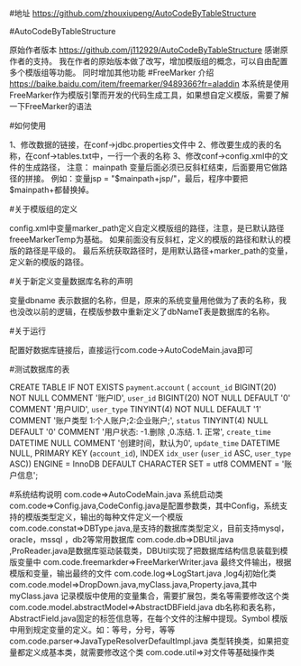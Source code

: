 #地址
https://github.com/zhouxiupeng/AutoCodeByTableStructure

#AutoCodeByTableStructure

原始作者版本
https://github.com/j112929/AutoCodeByTableStructure
感谢原作者的支持。
我在作者的原始版本做了改写，增加模版组的概念，可以自由配置多个模版组等功能。
同时增加其他功能
#FreeMarker 介绍
https://baike.baidu.com/item/freemarker/9489366?fr=aladdin
本系统是使用FreeMarker作为模版引擎而开发的代码生成工具，如果想自定义模版，需要了解一下FreeMarker的语法

#如何使用

1、修改数据的链接，在conf->jdbc.properties文件中
2、修改要生成的表的名称，在conf->tables.txt中，一行一个表的名称
3、修改conf->config.xml中的文件的生成路径，
注意：
 mainpath 变量后面必须已反斜杠结束，后面要用它做路径的拼接。
 例如：变量jsp = "$mainpath+jsp/"，最后，程序中要把$mainpath+都替换掉。
 
#关于模版组的定义

config.xml中变量marker_path定义自定义模版组的路径，注意，是已默认路径freeeMarkerTemp为基础。
如果前面没有反斜杠，定义的模版的路径和默认的模版的路径是平级的。
最后系统获取路径时，是用默认路径+marker_path的变量，定义新的模版的路径。

#关于新定义变量数据库名称的声明

变量dbname 表示数据的名称，但是，原来的系统变量用他做为了表的名称，我也没改以前的逻辑，在模版参数中重新定义了dbNameT表是数据库的名称。

#关于运行

配置好数据库链接后，直接运行com.code->AutoCodeMain.java即可

#测试数据库的表

CREATE TABLE IF NOT EXISTS `payment`.`account` (
  `account_id` BIGINT(20) NOT NULL COMMENT '账户ID',
  `user_id` BIGINT(20) NOT NULL DEFAULT '0' COMMENT '用户UID',
  `user_type` TINYINT(4) NOT NULL DEFAULT '1' COMMENT '账户类型  1:个人账户;2:企业账户;',
  `status` TINYINT(4) NULL DEFAULT '0' COMMENT '用户状态: -1.删除 ,0.冻结. 1. 正常',
  `create_time` DATETIME NULL COMMENT '创建时间，默认为0',
  `update_time` DATETIME NULL,
  PRIMARY KEY (`account_id`),
  INDEX `idx_user` (`user_id` ASC, `user_type` ASC))
ENGINE = InnoDB
DEFAULT CHARACTER SET = utf8
COMMENT = '账户信息';




#系统结构说明
com.code=>AutoCodeMain.java 系统启动类
com.code=>Config.java,CodeConfig.java是配置参数类，其中Config，系统支持的模版类型定义，输出的每种文件定义一个模版
com.code.constat=>DBType.java,是支持的数据库类型定义，目前支持mysql，oracle，mssql ，db2等常用数据库
com.code.db=>DBUtil.java ,ProReader.java是数据库驱动装载类，DBUtil实现了把数据库结构信息装载到模版变量中
com.code.freemarkder=>FreeMarkerWriter.java 最终文件输出，根据模版和变量，输出最终的文件
com.code.log=>LogStart.java ,log4j初始化类
com.code.model=>DropDown.java,myClass.java,Property.java,其中myClass.java 记录模版中使用的变量集合，需要扩展包，类名等需要修改这个类
com.code.model.abstractModel=>AbstractDBField.java db名称和表名称，AbstractField.java固定的标签信息等，在每个文件的注解中提现。Symbol 模版中用到规定变量的定义。如：等号，分号，等等
com.code.parser=>JavaTypeResolverDefaultImpl.java 类型转换类，如果把变量都定义成基本类，就需要修改这个类
com.code.util=>对文件等基础操作类


